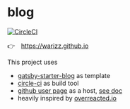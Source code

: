 # blog
[![CircleCI](https://circleci.com/gh/warizz/blog/tree/master.svg?style=svg)](https://circleci.com/gh/warizz/blog/tree/master)

👉 <span style="margin-right:10px"></span>https://warizz.github.io

This project uses
- [gatsby-starter-blog](https://github.com/gatsbyjs/gatsby-starter-blog) as template
- [circle-ci](https://circleci.com/gh/warizz/blog) as build tool
- [github user page](https://github.com/warizz/warizz.github.io) as a host, [see doc](https://help.github.com/articles/user-organization-and-project-pages/)
- heavily inspired by [overreacted.io](https://overreacted.io/)
